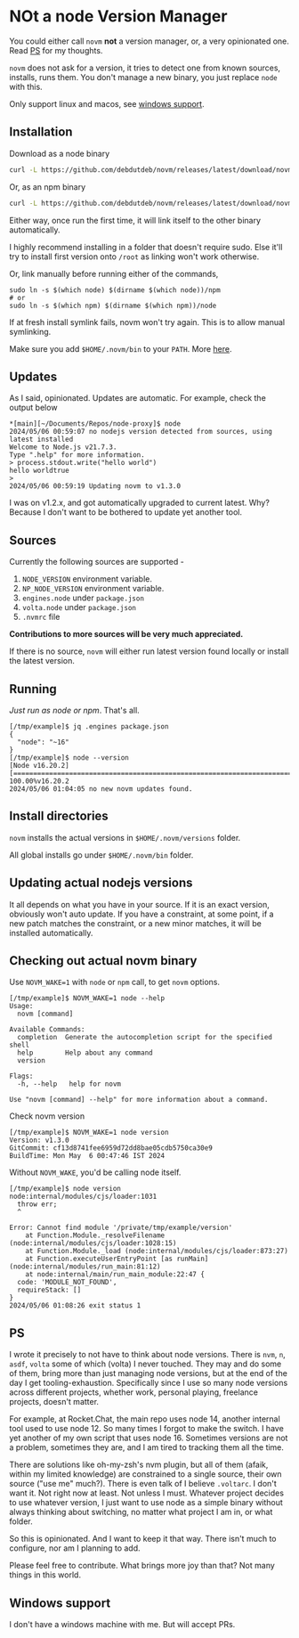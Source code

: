 # NOt a node Version Manager

You could either call `novm` **not** a version manager, or, a very opinionated one. Read [PS](#ps) for my thoughts.

`novm` does not ask for a version, it tries to detect one from known sources, installs, runs them. You don't manage a new binary, you just replace `node` with this.

Only support linux and macos, see [windows support](#windows-support).

## Installation

Download as a node binary

```sh
curl -L https://github.com/debdutdeb/novm/releases/latest/download/novm-$(uname -s | tr '[[:upper:]]' '[[:lower:]]')-$(uname -m) -o ~/.local/bin/node && chmod +x ~/.local/bin/node
```

Or, as an npm binary

```sh
curl -L https://github.com/debdutdeb/novm/releases/latest/download/novm-$(uname -s | tr '[[:upper:]]' '[[:lower:]]')-$(uname -m) -o ~/.local/bin/npm && chmod +x ~/.local/bin/npm
```

Either way, once run the first time, it will link itself to the other binary automatically.

I highly recommend installing in a folder that doesn't require sudo. Else it'll try to install first version onto `/root` as linking won't work otherwise.

Or, link manually before running either of the commands,

```
sudo ln -s $(which node) $(dirname $(which node))/npm
# or
sudo ln -s $(which npm) $(dirname $(which npm))/node
```

If at fresh install symlink fails, novm won't try again. This is to allow manual symlinking.

Make sure you add `$HOME/.novm/bin` to your `PATH`. More [here](#install-directories).

## Updates

As I said, opinionated. Updates are automatic. For example, check the output below

```
*[main][~/Documents/Repos/node-proxy]$ node
2024/05/06 00:59:07 no nodejs version detected from sources, using latest installed
Welcome to Node.js v21.7.3.
Type ".help" for more information.
> process.stdout.write("hello world")
hello worldtrue
>
2024/05/06 00:59:19 Updating novm to v1.3.0
```

I was on v1.2.x, and got automatically upgraded to current latest. Why? Because I don't want to be bothered to update yet another tool.

## Sources

Currently the following sources are supported -
1. `NODE_VERSION` environment variable.
2. `NP_NODE_VERSION` environment variable.
3. `engines.node` under `package.json`
4. `volta.node` under `package.json`
5. `.nvmrc` file

**Contributions to more sources will be very much appreciated.**

If there is no source, `novm` will either run latest version found locally or install the latest version.

## Running

*Just run as node or npm*. That's all.

```
[/tmp/example]$ jq .engines package.json
{
  "node": "~16"
}
[/tmp/example]$ node --version
[Node v16.20.2] [==========================================================================================================================================================================================] 100.00%v16.20.2
2024/05/06 01:04:05 no new novm updates found.
```

## Install directories

`novm` installs the actual versions in `$HOME/.novm/versions` folder.

All global installs go under `$HOME/.novm/bin` folder.

## Updating actual nodejs versions

It all depends on what you have in your source. If it is an exact version, obviously won't auto update. If you have a constraint, at some point, if a new patch matches the constraint, or a new minor matches, it will be installed automatically.

## Checking out actual novm binary

Use `NOVM_WAKE=1` with `node` or `npm` call, to get `novm` options.

```
[/tmp/example]$ NOVM_WAKE=1 node --help
Usage:
  novm [command]

Available Commands:
  completion  Generate the autocompletion script for the specified shell
  help        Help about any command
  version

Flags:
  -h, --help   help for novm

Use "novm [command] --help" for more information about a command.
```

Check novm version

```
[/tmp/example]$ NOVM_WAKE=1 node version
Version: v1.3.0
GitCommit: cf13d8741fee6959d72dd8bae05cdb5750ca30e9
BuildTime: Mon May  6 00:47:46 IST 2024
```

Without `NOVM_WAKE`, you'd be calling node itself.
```
[/tmp/example]$ node version
node:internal/modules/cjs/loader:1031
  throw err;
  ^

Error: Cannot find module '/private/tmp/example/version'
    at Function.Module._resolveFilename (node:internal/modules/cjs/loader:1028:15)
    at Function.Module._load (node:internal/modules/cjs/loader:873:27)
    at Function.executeUserEntryPoint [as runMain] (node:internal/modules/run_main:81:12)
    at node:internal/main/run_main_module:22:47 {
  code: 'MODULE_NOT_FOUND',
  requireStack: []
}
2024/05/06 01:08:26 exit status 1
```

## PS

I wrote it precisely to not have to think about node versions. There is `nvm`, `n`, `asdf`, `volta` some of which (volta) I never touched. They may and do some of them, bring more than just managing node versions, but at the end of the day I get tooling-exhaustion. Specifically since I use so many node versions across different projects, whether work, personal playing, freelance projects, doesn't matter. 

For example, at Rocket.Chat, the main repo uses node 14, another internal tool used to use node 12. So many times I forgot to make the switch. I have yet another of my own script that uses node 16. Sometimes versions are not a problem, sometimes they are, and I am tired to tracking them all the time.

There are solutions like oh-my-zsh's nvm plugin, but all of them (afaik, within my limited knowledge) are constrained to a single source, their own source ("use me" much?). There is even talk of I believe `.voltarc`. I don't want it. Not right now at least. Not unless I must. Whatever project decides to use whatever version, I just want to use node as a simple binary without always thinking about switching, no matter what project I am in, or what folder.

So this is opinionated. And I want to keep it that way. There isn't much to configure, nor am I planning to add.

Please feel free to contribute. What brings more joy than that? Not many things in this world.

## Windows support

I don't have a windows machine with me. But will accept PRs.
